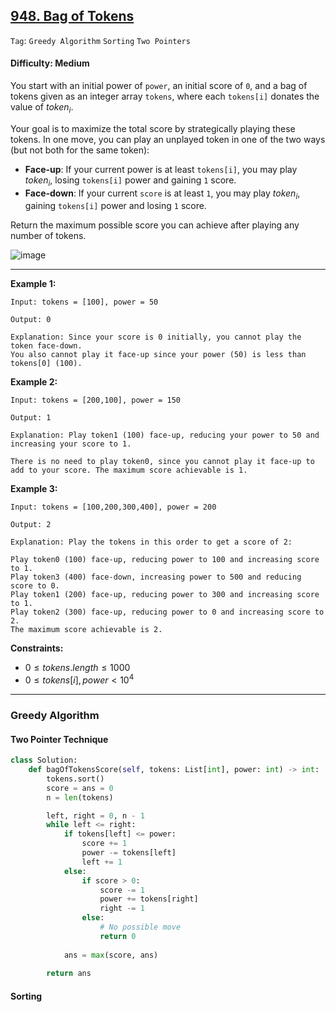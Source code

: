 ## [948. Bag of Tokens](https://leetcode.com/problems/bag-of-tokens)

```Tag```: ```Greedy Algorithm``` ```Sorting``` ```Two Pointers```

#### Difficulty: Medium

You start with an initial power of ```power```, an initial score of ```0```, and a bag of tokens given as an integer array ```tokens```, where each ```tokens[i]``` donates the value of $token_i$.

Your goal is to maximize the total score by strategically playing these tokens. In one move, you can play an unplayed token in one of the two ways (but not both for the same token):

- __Face-up__: If your current power is at least ```tokens[i]```, you may play $token_i$, losing ```tokens[i]``` power and gaining ```1``` score.
- __Face-down__: If your current ```score``` is at least ```1```, you may play $token_i$, gaining ```tokens[i]``` power and losing ```1``` score.

Return the maximum possible score you can achieve after playing any number of tokens.

![image](https://github.com/quananhle/Python/assets/35042430/75b693db-31ea-4c5b-a543-1e06341d5e0f)

---

__Example 1:__

```
Input: tokens = [100], power = 50

Output: 0

Explanation: Since your score is 0 initially, you cannot play the token face-down.
You also cannot play it face-up since your power (50) is less than tokens[0] (100).
```

__Example 2:__

```
Input: tokens = [200,100], power = 150

Output: 1

Explanation: Play token1 (100) face-up, reducing your power to 50 and increasing your score to 1.

There is no need to play token0, since you cannot play it face-up to add to your score. The maximum score achievable is 1.
```

__Example 3:__

```
Input: tokens = [100,200,300,400], power = 200

Output: 2

Explanation: Play the tokens in this order to get a score of 2:

Play token0 (100) face-up, reducing power to 100 and increasing score to 1.
Play token3 (400) face-down, increasing power to 500 and reducing score to 0.
Play token1 (200) face-up, reducing power to 300 and increasing score to 1.
Play token2 (300) face-up, reducing power to 0 and increasing score to 2.
The maximum score achievable is 2.
```
 
__Constraints:__

- $0 \le tokens.length \le 1000$
- $0 \le tokens[i], power \lt 10^4$

---

### Greedy Algorithm

#### Two Pointer Technique

```Python
class Solution:
    def bagOfTokensScore(self, tokens: List[int], power: int) -> int:
        tokens.sort()
        score = ans = 0
        n = len(tokens)

        left, right = 0, n - 1
        while left <= right:
            if tokens[left] <= power:
                score += 1
                power -= tokens[left]
                left += 1
            else:
                if score > 0:
                    score -= 1
                    power += tokens[right]
                    right -= 1
                else:
                    # No possible move
                    return 0
            
            ans = max(score, ans)
        
        return ans
```

#### Sorting

```Python

```
